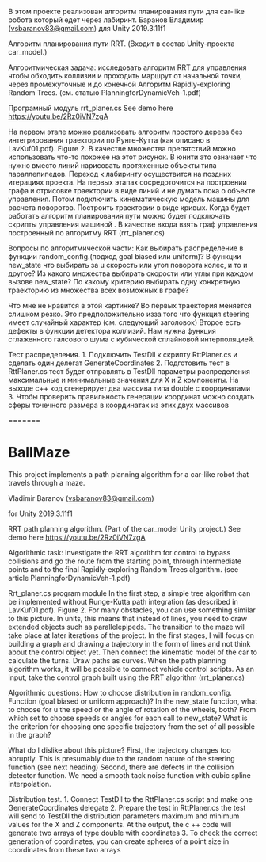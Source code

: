 В этом проекте реализован алгоритм планирования пути для car-like робота который едет через лабиринт.
Баранов Владимир (vsbaranov83@gmail.com)
для Unity 2019.3.11f1

Алгоритм планирования пути RRT. 
(Входит в состав Unity-проекта car_model.)

Алгоритмическая задача: исследовать алгоритм RRT для управления чтобы обходить коллизии и проходить маршрут от начальной точки, через промежуточные и до конечной
Алгоритм Rapidly-exploring Random Trees. (см. статью PlanningforDynamicVeh-1.pdf)

Програмный модуль rrt_planer.cs
See demo here https://youtu.be/2Rz0iVN7zgA

На первом этапе можно реализовать алгоритм простого дерева без интегрирования траектории по Рунге-Кутта (как описано в LavKuf01.pdf).  Figure 2.
В качестве множества препятствий можно использовать что-то похожее на этот рисунок.
В юнити это означает что нужно вместо линий нарисовать протяженные объекты типа параллепипедов. 
Переход к лабиринту осуществится на поздних итерациях проекта.
На первых этапах сосредоточится на построении графа и отрисовке траектории в виде линий и не думать пока о объекте управления. Потом подключить кинематическую модель машины для расчета поворотов. Построить траектории в виде кривых. Когда будет работать алгоритм планирования пути можно будет подключать скрипты управления машиной . В качестве входа взять граф управления построенный по алгоритму RRT (rrt_planer.cs)

Вопросы по алгоритмической части: 
Как выбирать распределение в функции random_config.(подход goal biased или uniform)?
В функции new_state что выбирать за u скорость или угол поворота колес, и то и другое?
Из какого множества выбирать скорости или углы при каждом вызове new_state?
По какому критерию выбирать одну конкретную траекторию из множества всех возможных в графе?

Что мне не нравится в этой картинке?
Во первых траектория меняется слишком резко. Это предположительно изза того что функция steering имеет случайный характер (см. следующий заголовок)
Bторое есть дефекты в функции детектора коллизий.
Нам нужна функция сглаженного галсового шума с кубической сплайновой интерполяцией.

Тест распределения.
    1. Подключить TestDll к скрипту RttPlaner.cs и сделать один делегат GenerateCoordinates
    2. Подготовить тест в RttPlaner.cs тест будет отправлять в TestDll параметры распределения максимальные и минимальные значения для X и Z компоненты. На выходе c++ код сгенерирует два массива типа double с координатами
    3. Чтобы проверить правильность генерации координат можно создать сферы точечного размера в координатах из этих двух массивов

=======
# BallMaze
This project implements a path planning algorithm for a car-like robot that travels through a maze.

Vladimir Baranov (vsbaranov83@gmail.com)

for Unity 2019.3.11f1

RRT path planning algorithm.
(Part of the car_model Unity project.)
See demo here https://youtu.be/2Rz0iVN7zgA

Algorithmic task: investigate the RRT algorithm for control to bypass collisions and go the route from the starting point, through intermediate points and to the final
Rapidly-exploring Random Trees algorithm. (see article PlanningforDynamicVeh-1.pdf)

Rrt_planer.cs program module
In the first step, a simple tree algorithm can be implemented without Runge-Kutta path integration (as described in LavKuf01.pdf). Figure 2.
For many obstacles, you can use something similar to this picture.
In units, this means that instead of lines, you need to draw extended objects such as parallelepipeds.
The transition to the maze will take place at later iterations of the project.
In the first stages, I will focus on building a graph and drawing a trajectory in the form of lines and not think about the control object yet. Then connect the kinematic model of the car to calculate the turns. Draw paths as curves. When the path planning algorithm works, it will be possible to connect vehicle control scripts. As an input, take the control graph built using the RRT algorithm (rrt_planer.cs)

Algorithmic questions:
How to choose distribution in random_config. Function (goal biased or uniform approach)?
In the new_state function, what to choose for u the speed or the angle of rotation of the wheels, both?
From which set to choose speeds or angles for each call to new_state?
What is the criterion for choosing one specific trajectory from the set of all possible in the graph?

What do I dislike about this picture?
First, the trajectory changes too abruptly. This is presumably due to the random nature of the steering function (see next heading)
Second, there are defects in the collision detector function.
We need a smooth tack noise function with cubic spline interpolation.

Distribution test.
    1. Connect TestDll to the RttPlaner.cs script and make one GenerateCoordinates delegate
    2. Prepare the test in RttPlaner.cs the test will send to TestDll the distribution parameters maximum and minimum values ​​for the X and Z components. At the output, the c ++ code will generate two arrays of type double with coordinates
    3. To check the correct generation of coordinates, you can create spheres of a point size in coordinates from these two arrays

